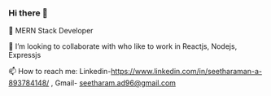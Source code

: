 ### Hi there 👋
 🌱 MERN Stack Developer
 
 👯 I’m looking to collaborate with who like to work in Reactjs, Nodejs, Expressjs
 
 📫 How to reach me: Linkedin-https://www.linkedin.com/in/seetharaman-a-893784148/ , Gmail- seetharam.ad96@gmail.com
<!--
**Seetharaman96/Seetharaman96** is a ✨ _special_ ✨ repository because its `README.md` (this file) appears on your GitHub profile.

Here are some ideas to get you started:

- 🔭 I’m currently working on ...
- 🌱 I’m currently learning MERN stack
- 👯 I’m looking to collaborate with who liked to work in Reactjs
- 🤔 I’m looking for help with ...
- 💬 Ask me about ...
- 📫 How to reach me: ...
- 😄 Pronouns: ...
- ⚡ Fun fact: ...
-->
